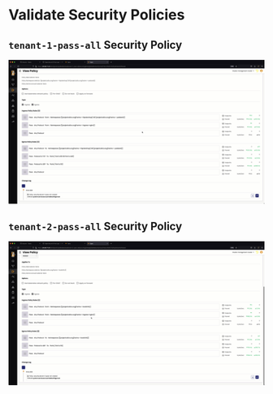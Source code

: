 # Validate Security Policies

## `tenant-1-pass-all` Security Policy

![evaluate-tenant-1-pass-all-gif](images/evaluate-tenant-1-pass-all.gif)


## `tenant-2-pass-all` Security Policy

![evaluate-tenant-2-pass-all-gif](images/evaluate-tenant-2-pass-all.gif)